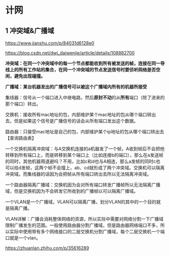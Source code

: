 # 计网

## 1 冲突域&广播域

https://www.jianshu.com/p/84031d6128e0

https://blog.csdn.net/dwj_daiwenjie/article/details/108882700

**冲突域：在同一个冲突域中的每一个节点都能收到所有被发送的帧，连接在同一导线上的所有工作站的集合，在同一个冲突域的节点发送信号时要侦听网络是否空闲，避免出现碰撞。**

**广播域：某台机器发出的广播信号可以被这个广播域内所有的机器所接受** 

集线器：信号从一个端口进入中继电路，然后**原封不动**的从**所有**端口（除了进来的那个端口）转出。

交换机：接收所有mac地址的包，内部维护某个mac地址的包从哪个端口转出去，但是如果这个信号是广播信号的话会从所有端口发出这个数据。

路由器：只接受mac地址是自己的包，内部维护某个ip地址的包从哪个端口转出去【查询路由表】

一个交换机隔离冲突域：与A交换机连接的a机器发了一个帧，A收到帧后不会把他转移到所有端口上，而是转移到某个端口上（比如连接b的端口），那么在a发送帧的同时，其他机器用退避吗？不用，比如c和d也与A相连，那么a发帧的同时c也可以给d发帧，这两个帧不会撞上，ab、cd就形成了两个冲突域。交换机可以隔离冲突域。而集线器的话因为会把帧从所有端口转出去所以无法隔离冲突域。

一个路由器隔离广播域：交换机因为会对所有端口转发广播帧所以无法隔离广播域，但是交换机因为不会转发它所收到的广播帧以可以隔离广播域。

一个VLAN是一个广播域，VLAN可以隔离广播，划分VLAN的其中的一个目的就是隔离广播。

VLAN详解：广播会消耗整体网络的资源，所以实际中需要对网络分割一下广播域限制广播发生的范围。一般使用路由器分割广播域，但是路由器网络端口不多，所以实际中使用带有多个网络接口的二层交换机分割广播域，每个二层交换机一个端口就是一个vlan。

https://zhuanlan.zhihu.com/p/35616289